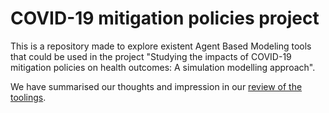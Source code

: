 # COVID-19 mitigation policies project

This is a repository made to explore existent Agent Based Modeling tools that could be used in the project "Studying the impacts of COVID-19 mitigation policies on health outcomes: A simulation modelling approach".

We have summarised our thoughts and impression in our [review of the toolings](https://github.com/covid19ABM/abm_tool_exploration/blob/main/review_tooling_options.md).
